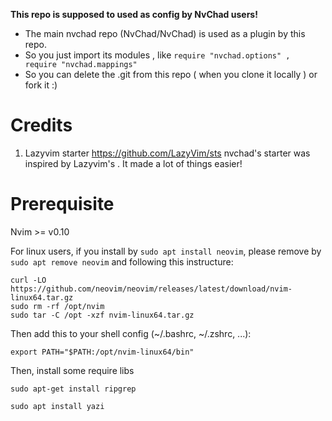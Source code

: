 **This repo is supposed to used as config by NvChad users!**

- The main nvchad repo (NvChad/NvChad) is used as a plugin by this repo.
- So you just import its modules , like `require "nvchad.options" , require "nvchad.mappings"`
- So you can delete the .git from this repo ( when you clone it locally ) or fork it :)

# Credits

1. Lazyvim starter https://github.com/LazyVim/sts nvchad's starter was inspired by Lazyvim's . It made a lot of things easier!

# Prerequisite
Nvim >= v0.10

For linux users, if you install by `sudo apt install neovim`, please remove by `sudo apt remove neovim` and following this instructure:

```
curl -LO https://github.com/neovim/neovim/releases/latest/download/nvim-linux64.tar.gz
sudo rm -rf /opt/nvim
sudo tar -C /opt -xzf nvim-linux64.tar.gz
```
Then add this to your shell config (~/.bashrc, ~/.zshrc, ...):

```
export PATH="$PATH:/opt/nvim-linux64/bin"
```
Then, install some require libs
```
sudo apt-get install ripgrep 
```

```
sudo apt install yazi
```
